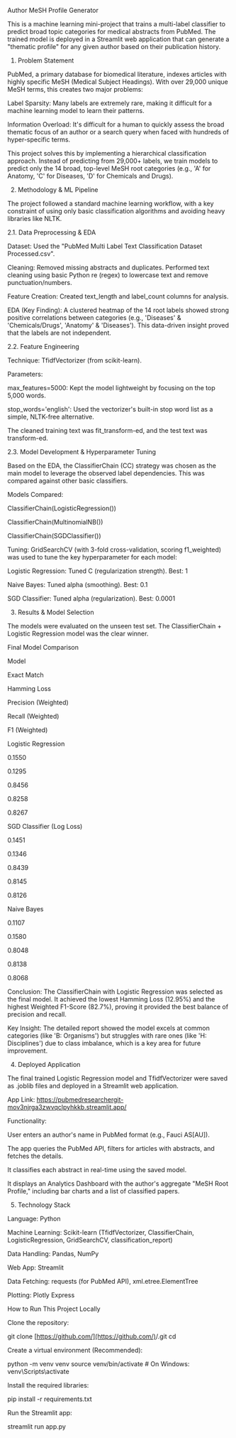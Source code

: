 Author MeSH Profile Generator

This is a machine learning mini-project that trains a multi-label classifier to predict broad topic categories for medical abstracts from PubMed. The trained model is deployed in a Streamlit web application that can generate a "thematic profile" for any given author based on their publication history.

1. Problem Statement

PubMed, a primary database for biomedical literature, indexes articles with highly specific MeSH (Medical Subject Headings). With over 29,000 unique MeSH terms, this creates two major problems:

Label Sparsity: Many labels are extremely rare, making it difficult for a machine learning model to learn their patterns.

Information Overload: It's difficult for a human to quickly assess the broad thematic focus of an author or a search query when faced with hundreds of hyper-specific terms.

This project solves this by implementing a hierarchical classification approach. Instead of predicting from 29,000+ labels, we train models to predict only the 14 broad, top-level MeSH root categories (e.g., 'A' for Anatomy, 'C' for Diseases, 'D' for Chemicals and Drugs).

2. Methodology & ML Pipeline

The project followed a standard machine learning workflow, with a key constraint of using only basic classification algorithms and avoiding heavy libraries like NLTK.

2.1. Data Preprocessing & EDA

Dataset: Used the "PubMed Multi Label Text Classification Dataset Processed.csv".

Cleaning: Removed missing abstracts and duplicates. Performed text cleaning using basic Python re (regex) to lowercase text and remove punctuation/numbers.

Feature Creation: Created text_length and label_count columns for analysis.

EDA (Key Finding): A clustered heatmap of the 14 root labels showed strong positive correlations between categories (e.g., 'Diseases' & 'Chemicals/Drugs', 'Anatomy' & 'Diseases'). This data-driven insight proved that the labels are not independent.

2.2. Feature Engineering

Technique: TfidfVectorizer (from scikit-learn).

Parameters:

max_features=5000: Kept the model lightweight by focusing on the top 5,000 words.

stop_words='english': Used the vectorizer's built-in stop word list as a simple, NLTK-free alternative.

The cleaned training text was fit_transform-ed, and the test text was transform-ed.

2.3. Model Development & Hyperparameter Tuning

Based on the EDA, the ClassifierChain (CC) strategy was chosen as the main model to leverage the observed label dependencies. This was compared against other basic classifiers.

Models Compared:

ClassifierChain(LogisticRegression())

ClassifierChain(MultinomialNB())

ClassifierChain(SGDClassifier())

Tuning: GridSearchCV (with 3-fold cross-validation, scoring f1_weighted) was used to tune the key hyperparameter for each model:

Logistic Regression: Tuned C (regularization strength). Best: 1

Naive Bayes: Tuned alpha (smoothing). Best: 0.1

SGD Classifier: Tuned alpha (regularization). Best: 0.0001

3. Results & Model Selection

The models were evaluated on the unseen test set. The ClassifierChain + Logistic Regression model was the clear winner.

Final Model Comparison

Model

Exact Match

Hamming Loss

Precision (Weighted)

Recall (Weighted)

F1 (Weighted)

Logistic Regression

0.1550

0.1295

0.8456

0.8258

0.8267

SGD Classifier (Log Loss)

0.1451

0.1346

0.8439

0.8145

0.8126

Naive Bayes

0.1107

0.1580

0.8048

0.8138

0.8068

Conclusion: The ClassifierChain with Logistic Regression was selected as the final model. It achieved the lowest Hamming Loss (12.95%) and the highest Weighted F1-Score (82.7%), proving it provided the best balance of precision and recall.

Key Insight: The detailed report showed the model excels at common categories (like 'B: Organisms') but struggles with rare ones (like 'H: Disciplines') due to class imbalance, which is a key area for future improvement.

4. Deployed Application

The final trained Logistic Regression model and TfidfVectorizer were saved as .joblib files and deployed in a Streamlit web application.

App Link: https://pubmedresearchergit-mov3njrga3zwvqclpyhkkb.streamlit.app/

Functionality:

User enters an author's name in PubMed format (e.g., Fauci AS[AU]).

The app queries the PubMed API, filters for articles with abstracts, and fetches the details.

It classifies each abstract in real-time using the saved model.

It displays an Analytics Dashboard with the author's aggregate "MeSH Root Profile," including bar charts and a list of classified papers.

5. Technology Stack

Language: Python

Machine Learning: Scikit-learn (TfidfVectorizer, ClassifierChain, LogisticRegression, GridSearchCV, classification_report)

Data Handling: Pandas, NumPy

Web App: Streamlit

Data Fetching: requests (for PubMed API), xml.etree.ElementTree

Plotting: Plotly Express

How to Run This Project Locally

Clone the repository:

git clone [https://github.com/](https://github.com/)<your-username>/<your-repo-name>.git
cd <your-repo-name>


Create a virtual environment (Recommended):

python -m venv venv
source venv/bin/activate  # On Windows: venv\Scripts\activate


Install the required libraries:

pip install -r requirements.txt


Run the Streamlit app:

streamlit run app.py

